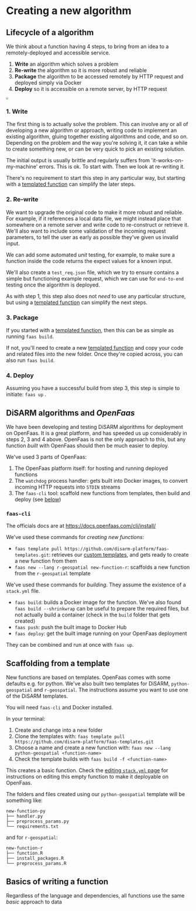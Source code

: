 # Creating a new algorithm

## Lifecycle of a algorithm
We think about a function having 4 steps, to bring from an idea to a remotely-deployed and accessible service.
1. **Write** an algorithm which solves a problem
2. **Re-write** the algorithm so it is more robust and reliable
3. **Package** the algorithm to be accessed remotely by HTTP request and deployed simply via Docker
4. **Deploy** so it is accessible on a remote server, by HTTP request

<img src="/Users/jonathan/Dv-DiSARM/docs/api-docs/creating-and-deploying-functions/3 steps.png" style="zoom:38%;" />

### 1. Write

The first thing is to actually solve the problem. This can involve any or all of developing a new algorithm or approach, writing code to implement an existing algorithm, gluing together existing algorithms and code, and so on. Depending on the problem and the way you're solving it, it can take a while to create something new, or can be very quick to pick an existing solution.

The initial output is usually brittle and regularly suffers from 'it-works-on-my-machine' errors. This is ok. To start with. Then we look at re-writing it.

There's no requirement to start this step in any particular way, but starting with a [templated function]() can simplify the later steps.

### 2. Re-write

We want to upgrade the original code to make it more robust and reliable. For example, if it references a local data file, we might instead place that somewhere on a remote server and write code to re-construct or retrieve it. We'll also want to include some validation of the incoming request parameters, to tell the user as early as possible they've given us invalid input.

We can add some automated _unit_ testing, for example, to make sure a function inside the code returns the expect values for a known input.

We'll also create a `test_req.json` file, which we try to ensure contains a simple but functioning example request, which we can use for `end-to-end` testing once the algorithm is deployed.

As with step 1, this step also does not _need_ to use any particular structure, but using a [templated function]() can simplify the next steps.

### 3. Package

If you started with a [templated function](), then this can be as simple as running `faas build`.

If not, you'll need to create a new [templated function]() and copy your code and related files into the new folder. Once they're copied across, you can also run `faas build`.

### 4. Deploy

Assuming you have a successful build from step 3, this step is simple to initiate: `faas up` .



## DiSARM algorithms and *OpenFaas*

We have been developing and testing DiSARM algorithms for deployment on OpenFaas. It is a great platform, and has speeded us up considerably in steps 2, 3 and 4 above. OpenFaas is not the only approach to this, but any function _built_ with OpenFaas should then be much easier to deploy.

We've used 3 parts of OpenFaas:
1. The OpenFaas platform itself: for hosting and running deployed functions
1. The `watchdog` process handler: gets built into Docker images, to convert incoming HTTP requests into `STDIN` streams 
1. The `faas-cli` tool: scaffold new functions from templates, then build and deploy (see [below](#faas-cli))

### `faas-cli`

The officials docs are at https://docs.openfaas.com/cli/install/

We've used these commands for *creating new functions*:

- `faas template pull https://github.com/disarm-platform/faas-templates.git`: retrieves our [custom templates](#scaffolding-from-a-template), and gets ready to create a new function from them
- `faas new --lang r-geospatial new-function-r`: scaffolds a new function from the `r-geospatial` template

We've used these commands for *building*. They assume the existence of a `stack.yml` file.

- `faas build`: builds a Docker image for the function. We've also found `faas build --shrinkwrap` can be useful to prepare the required files, but not actually build a container (check in the `build` folder that gets created)
- `faas push`: push the built image to Docker Hub
- `faas deploy`: get the built image running on your OpenFaas deployment

They can be combined and run at once with `faas up`.



## Scaffolding from a template

New functions are based on templates. OpenFaas comes with some defaults e.g. for python. We've also built two templates for DiSARM, `python-geospatial` and `r-geospatial`. The instructions assume you want to use one of the DiSARM templates.

You will need `faas-cli` and Docker installed.

In your terminal:

1. Create and change into a new folder
1. Clone the templates with: `faas template pull https://github.com/disarm-platform/faas-templates.git`
1. Choose a name and create a new function with: `faas new --lang python-geospatial <function-name>`
1. Check the template builds with `faas build -f <function-name>`

This creates a basic function. Check the [editing `stack.yml` page](api-docs/creating-and-deploying-functions/editing-stack-yml.md) for instructions on editing this empty function to make it deployable on OpenFaas.

The folders and files created using our `python-geospatial` template will be something like: 

```
new-function-py
├── handler.py
├── preprocess_params.py
└── requirements.txt
```

and for `r-geospatial`:

```
new-function-r
├── function.R
├── install_packages.R
└── preprocess_params.R
```


## Basics of writing a function

Regardless of the language and dependencies, all functions use the same *basic* approach to data